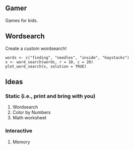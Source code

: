 ## Gamer

Games for kids.

## Wordsearch

Create a custom wordsearch!

```
words <- c("finding", "needles", "inside", "haystacks")
x <- word_search(words, r = 10, c = 20)
plot_word_search(x, solution = TRUE)
```

## Ideas

### Static (i.e., print and bring with you)

1. Wordsearch
2. Color by Numbers
3. Math worksheet

### Interactive

1. Memory
